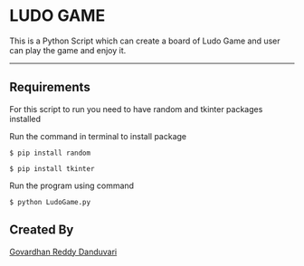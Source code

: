 # LUDO GAME

This is a Python Script which can create a board of Ludo Game and user can play the game and enjoy it.

--- 

## Requirements

For this script to run you need to have random and tkinter packages installed 

Run the command in terminal to install package

```
$ pip install random
```
```
$ pip install tkinter
```
Run the program using command

``` 
$ python LudoGame.py
```

## Created By

[Govardhan Reddy Danduvari](https://github.com/Govardhan9797)

<br>

